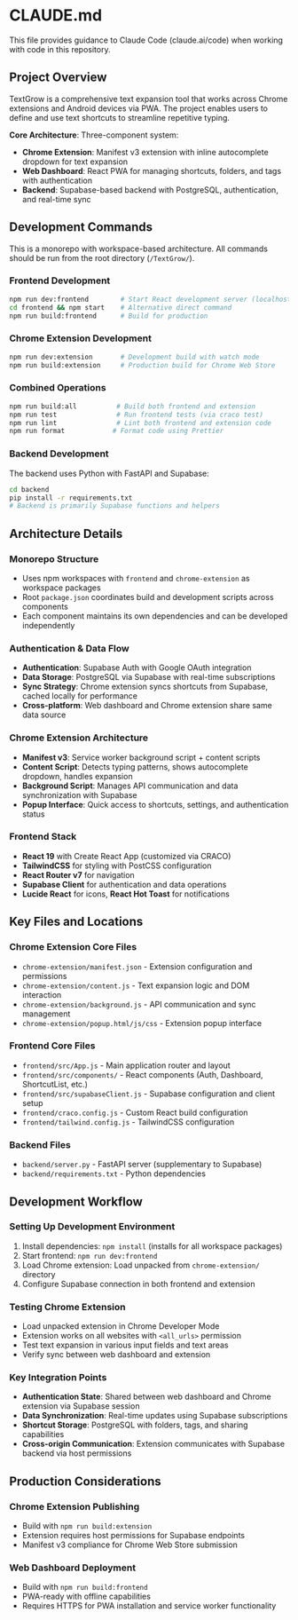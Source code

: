 # CLAUDE.md

This file provides guidance to Claude Code (claude.ai/code) when working with code in this repository.

## Project Overview

TextGrow is a comprehensive text expansion tool that works across Chrome extensions and Android devices via PWA. The project enables users to define and use text shortcuts to streamline repetitive typing.

**Core Architecture**: Three-component system:
- **Chrome Extension**: Manifest v3 extension with inline autocomplete dropdown for text expansion
- **Web Dashboard**: React PWA for managing shortcuts, folders, and tags with authentication
- **Backend**: Supabase-based backend with PostgreSQL, authentication, and real-time sync

## Development Commands

This is a monorepo with workspace-based architecture. All commands should be run from the root directory (`/TextGrow/`).

### Frontend Development
```bash
npm run dev:frontend        # Start React development server (localhost:3000)
cd frontend && npm start    # Alternative direct command
npm run build:frontend      # Build for production
```

### Chrome Extension Development  
```bash
npm run dev:extension       # Development build with watch mode
npm run build:extension     # Production build for Chrome Web Store
```

### Combined Operations
```bash
npm run build:all          # Build both frontend and extension
npm run test               # Run frontend tests (via craco test)
npm run lint               # Lint both frontend and extension code
npm run format            # Format code using Prettier
```

### Backend Development
The backend uses Python with FastAPI and Supabase:
```bash
cd backend
pip install -r requirements.txt
# Backend is primarily Supabase functions and helpers
```

## Architecture Details

### Monorepo Structure
- Uses npm workspaces with `frontend` and `chrome-extension` as workspace packages
- Root `package.json` coordinates build and development scripts across components
- Each component maintains its own dependencies and can be developed independently

### Authentication & Data Flow
- **Authentication**: Supabase Auth with Google OAuth integration
- **Data Storage**: PostgreSQL via Supabase with real-time subscriptions
- **Sync Strategy**: Chrome extension syncs shortcuts from Supabase, cached locally for performance
- **Cross-platform**: Web dashboard and Chrome extension share same data source

### Chrome Extension Architecture
- **Manifest v3**: Service worker background script + content scripts
- **Content Script**: Detects typing patterns, shows autocomplete dropdown, handles expansion
- **Background Script**: Manages API communication and data synchronization with Supabase
- **Popup Interface**: Quick access to shortcuts, settings, and authentication status

### Frontend Stack
- **React 19** with Create React App (customized via CRACO)
- **TailwindCSS** for styling with PostCSS configuration
- **React Router v7** for navigation
- **Supabase Client** for authentication and data operations
- **Lucide React** for icons, **React Hot Toast** for notifications

## Key Files and Locations

### Chrome Extension Core Files
- `chrome-extension/manifest.json` - Extension configuration and permissions
- `chrome-extension/content.js` - Text expansion logic and DOM interaction
- `chrome-extension/background.js` - API communication and sync management
- `chrome-extension/popup.html/js/css` - Extension popup interface

### Frontend Core Files  
- `frontend/src/App.js` - Main application router and layout
- `frontend/src/components/` - React components (Auth, Dashboard, ShortcutList, etc.)
- `frontend/src/supabaseClient.js` - Supabase configuration and client setup
- `frontend/craco.config.js` - Custom React build configuration
- `frontend/tailwind.config.js` - TailwindCSS configuration

### Backend Files
- `backend/server.py` - FastAPI server (supplementary to Supabase)
- `backend/requirements.txt` - Python dependencies

## Development Workflow

### Setting Up Development Environment
1. Install dependencies: `npm install` (installs for all workspace packages)
2. Start frontend: `npm run dev:frontend` 
3. Load Chrome extension: Load unpacked from `chrome-extension/` directory
4. Configure Supabase connection in both frontend and extension

### Testing Chrome Extension
- Load unpacked extension in Chrome Developer Mode
- Extension works on all websites with `<all_urls>` permission
- Test text expansion in various input fields and text areas
- Verify sync between web dashboard and extension

### Key Integration Points
- **Authentication State**: Shared between web dashboard and Chrome extension via Supabase session
- **Data Synchronization**: Real-time updates using Supabase subscriptions
- **Shortcut Storage**: PostgreSQL with folders, tags, and sharing capabilities
- **Cross-origin Communication**: Extension communicates with Supabase backend via host permissions

## Production Considerations

### Chrome Extension Publishing
- Build with `npm run build:extension`
- Extension requires host permissions for Supabase endpoints
- Manifest v3 compliance for Chrome Web Store submission

### Web Dashboard Deployment
- Build with `npm run build:frontend` 
- PWA-ready with offline capabilities
- Requires HTTPS for PWA installation and service worker functionality